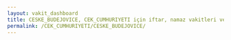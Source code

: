 ```yaml
---
layout: vakit_dashboard
title: CESKE_BUDEJOVICE, CEK_CUMHURIYETI için iftar, namaz vakitleri ve hava durumu - ilçe/eyalet seç
permalink: /CEK_CUMHURIYETI/CESKE_BUDEJOVICE/
---
```


<script type="text/javascript">
  var GLOBAL_COUNTRY = 'CEK_CUMHURIYETI';
  var GLOBAL_CITY = 'CESKE_BUDEJOVICE';
  var GLOBAL_STATE = '';
  var lat = 72;
  var lon = 21;
</script>
